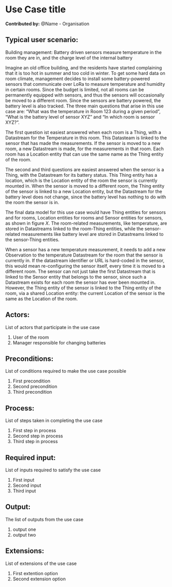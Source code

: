 # Use Case title

**Contributed by:** @Name - Organisation

## Typical user scenario:

Building management: Battery driven sensors measure temperature in the room they are in, and the charge level of the internal battery

Imagine an old office building, and the residents have started complaining that it is too hot in summer and too cold in winter. To get some hard data on room climate, management decides to install some battery-powered sensors that communicate over LoRa to measure temperature and humidity in certain rooms. Since the budget is limited, not all rooms can be permanently equipped with sensors, and thus the sensors will occasionally be moved to a different room. Since the sensors are battery powered, the battery level is also tracked. The three main questions that arise in this use case are: “What was the temperature in Room 123 during a given period”, “What is the battery level of sensor XYZ” and “In which room is sensor XYZ?”.

The first question ist easiest answered when each room is a Thing, with a Datastream for the Temperature in this room. This Datasteam is linked to the sensor that has made the measurements. If the sensor is moved to a new room, a new Datastream is made, for the measurements in that room. Each room has a Location entity that can use the same name as the Thing entity of the room.

The second and third questions are easiest answered when the sensor is a Thing, with the Datastream for its battery status. This Thing entity has a location, which is the Location entity of the room the sensor is currently mounted in. When the sensor is moved to a different room, the Thing entity of the sensor is linked to a new Location entity, but the Datastream for the battery level does not change, since the battery level has nothing to do with the room the sensor is in.

The final data model for this use case would have Thing entities for sensors and for rooms, Location entities for rooms and Sensor entities for sensors, as shown in figure $X$. The room-related measurements, like temperature, are stored in Datastreams linked to the room-Thing entities, while the sensor-related measurements like battery level are stored in Datastreams linked to the sensor-Thing entities.

When a sensor has a new temperature measurement, it needs to add a new Observation to the temperature Datastream for the room that the sensor is currently in. If the datastream identifier or URL is hard-coded in the sensor, this would mean re-configuring the sensor itself, every time it is moved to a different room. The sensor can not just take the first Datastream that is linked to the Sensor entity that belongs to the sensor, since such a Datastream exists for each room the sensor has ever been mounted in. However, the Thing entity of the sensor is linked to the Thing entity of the room, via a shared Location entity: the current Location of the sensor is the same as the Location of the room.



## Actors:
List of actors that participate in the use case
1. User of the room
2. Manager responsible for changing batteries

## Preconditions:
List of conditions required to make the use case possible
1. First precondition
2. Second precondition
3. Third precondition

## Process:
List of steps taken in completing the use case
1. First step in process
2. Second step in process
3. Third step in process


## Required input:
List of inputs required to satisfy the use case
1.	First input
2.	Second input
3.  Third input

## Output:
The list of outputs from the use case
1.	output one
2.	output two

## Extensions: 
List of extensions of the use case
1.	First extention option
2.	Second extension option




